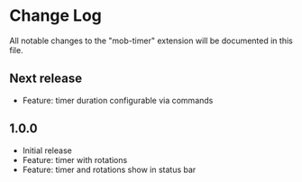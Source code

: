 # Change Log
All notable changes to the "mob-timer" extension will be documented in this file.


## Next release

- Feature: timer duration configurable via commands


## 1.0.0
- Initial release
- Feature: timer with rotations
- Feature: timer and rotations show in status bar